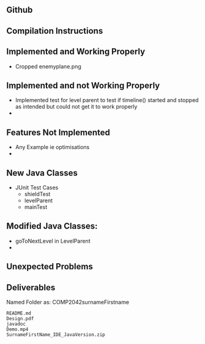 ## Github

## Compilation Instructions
 
## Implemented and Working Properly
- Cropped enemyplane.png

## Implemented and not Working Properly
- Implemented test for level parent to test if timeline() started and stopped as intended but could not get it to work properly
- 
## Features Not Implemented
- Any Example ie optimisations
- 

## New Java Classes
- JUnit Test Cases
    - shieldTest
    - levelParent
    - mainTest
## Modified Java Classes:
- goToNextLevel in LevelParent 
- 
## Unexpected Problems

## Deliverables
Named Folder as: COMP2042surnameFirstname

    README.md
    Design.pdf
    javadoc
    Demo.mp4
    SurnameFirstName_IDE_JavaVersion.zip


